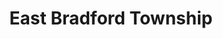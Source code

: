 ---
title: East Bradford Township
url: /east-bradford-township/
latitude: 39.965
longitude: -75.631
---